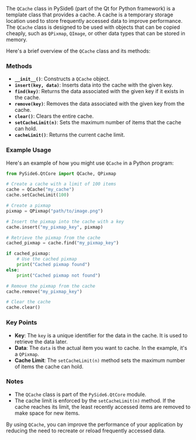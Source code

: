 The `QCache` class in PySide6 (part of the Qt for Python framework) is a template class that provides a cache. A cache is a temporary storage location used to store frequently accessed data to improve performance. The `QCache` class is designed to be used with objects that can be copied cheaply, such as `QPixmap`, `QImage`, or other data types that can be stored in memory.

Here's a brief overview of the `QCache` class and its methods:

### Methods

- **`__init__()`**: Constructs a `QCache` object.
- **`insert(key, data)`**: Inserts data into the cache with the given key.
- **`find(key)`**: Returns the data associated with the given key if it exists in the cache.
- **`remove(key)`**: Removes the data associated with the given key from the cache.
- **`clear()`**: Clears the entire cache.
- **`setCacheLimit(n)`**: Sets the maximum number of items that the cache can hold.
- **`cacheLimit()`**: Returns the current cache limit.

### Example Usage

Here's an example of how you might use `QCache` in a Python program:

```python
from PySide6.QtCore import QCache, QPixmap

# Create a cache with a limit of 100 items
cache = QCache("my_cache")
cache.setCacheLimit(100)

# Create a pixmap
pixmap = QPixmap("path/to/image.png")

# Insert the pixmap into the cache with a key
cache.insert("my_pixmap_key", pixmap)

# Retrieve the pixmap from the cache
cached_pixmap = cache.find("my_pixmap_key")

if cached_pixmap:
    # Use the cached pixmap
    print("Cached pixmap found")
else:
    print("Cached pixmap not found")

# Remove the pixmap from the cache
cache.remove("my_pixmap_key")

# Clear the cache
cache.clear()
```

### Key Points

- **Key**: The `key` is a unique identifier for the data in the cache. It is used to retrieve the data later.
- **Data**: The `data` is the actual item you want to cache. In the example, it's a `QPixmap`.
- **Cache Limit**: The `setCacheLimit(n)` method sets the maximum number of items the cache can hold.

### Notes

- The `QCache` class is part of the `PySide6.QtCore` module.
- The cache limit is enforced by the `setCacheLimit(n)` method. If the cache reaches its limit, the least recently accessed items are removed to make space for new items.

By using `QCache`, you can improve the performance of your application by reducing the need to recreate or reload frequently accessed data.
